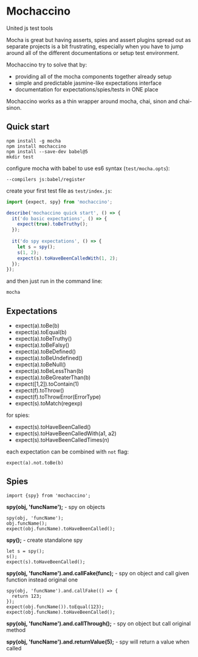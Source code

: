 # Mochaccino
United js test tools

Mocha is great but having asserts, spies and assert plugins spread out as separate projects is a bit frustrating,
especially when you have to jump around all of the different documentations or setup test environment.

Mochaccino try to solve that by:
- providing all of the mocha components together already setup
- simple and predictable jasmine-like expectations interface
- documentation for expectations/spies/tests in ONE place

Mochaccino works as a thin wrapper around mocha, chai, sinon and chai-sinon.

## Quick start

```
npm install -g mocha
npm install mochaccino
npm install --save-dev babel@5
mkdir test
```

configure mocha with babel to use es6 syntax (`test/mocha.opts`):
```
--compilers js:babel/register
```

create your first test file as `test/index.js`:

```javascript
import {expect, spy} from 'mochaccino';

describe('mochaccino quick start', () => {
  it('do basic expectations', () => {
    expect(true).toBeTruthy();
  });
  
  it('do spy expectations', () => {
    let s = spy();
    s(1, 2);
    expect(s).toHaveBeenCalledWith(1, 2);
  });
});
```
and then just run in the command line:

```
mocha
```

## Expectations

* expect(a).toBe(b)
* expect(a).toEqual(b)
* expect(a).toBeTruthy()
* expect(a).toBeFalsy()
* expect(a).toBeDefined()
* expect(a).toBeUndefined()
* expect(a).toBeNull()
* expect(a).toBeLessThan(b)
* expect(a).toBeGreaterThan(b)
* expect([1,2]).toContain(1)
* expect(f).toThrow()
* expect(f).toThrowError(ErrorType)
* expect(s).toMatch(regexp)

for spies:

* expect(s).toHaveBeenCalled()
* expect(s).toHaveBeenCalledWith(a1, a2)
* expect(s).toHaveBeenCalledTimes(n)

each expectation can be combined with `not` flag:

```
expect(a).not.toBe(b)
```


## Spies

```
import {spy} from 'mochaccino';
```

**spy(obj, 'funcName');** - spy on objects

```
spy(obj, 'funcName');
obj.funcName();
expect(obj.funcName).toHaveBeenCalled();
```

**spy();** - create standalone spy

```
let s = spy();
s();
expect(s).toHaveBeenCalled();
```

**spy(obj, 'funcName').and.callFake(func);** - spy on object and call given function instead original one

```
spy(obj, 'funcName').and.callFake(() => {
  return 123;
});
expect(obj.funcName()).toEqual(123);
expect(obj.funcName).toHaveBeenCalled();
```

**spy(obj, 'funcName').and.callThrough();** - spy on object but call original method

**spy(obj, 'funcName').and.returnValue(5);** - spy will return a value when called
